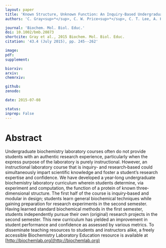 ```yaml
---
layout: paper
title: 'Known Structure, Unknown Function: An Inquiry-Based Undergraduate Biochemistry Laboratory Course'
authors: 'C. Gray<sup>*</sup>, C. W. Price<sup>*</sup>, C. T. Lee, A. H. Dewald, M. A. Cline, C. E. McAnany, L. Columbus<sup>$</sup>, and C. Mura<sup>$</sup>'

journal: 'Biochem. Mol. Biol. Educ.'
doi: 10.1002/bmb.20873
shortcite: Gray et al., 2015 Biochem. Mol. Biol. Educ.
citation: '43.4 (July 2015), pp. 245--262'

image: 
pdf: 
supplement: 

biorxiv: 
arxiv: 
chemrxiv: 

github: 
zenodo: 

date: 2015-07-08

status: 
inprep: False
---
```


# Abstract

Undergraduate biochemistry laboratory courses often do not provide students with an authentic research experience, particularly when the express purpose of the laboratory is purely instructional. However, an instructional laboratory course that is inquiry‐ and research‐based could simultaneously impart scientific knowledge and foster a student’s research expertise and confidence. We have developed a year‐long undergraduate biochemistry laboratory curriculum wherein students determine, via experiment and computation, the function of a protein of known three‐dimensional structure. The first half of the course is inquiry‐based and modular in design; students learn general biochemical techniques while gaining preparation for research experiments in the second semester. Having learned standard biochemical methods in the first semester, students independently pursue their own (original) research projects in the second semester. This new curriculum has yielded an improvement in student performance and confidence as assessed by various metrics. To disseminate teaching resources to students and instructors alike, a freely accessible Biochemistry Laboratory Education resource is available at [http://biochemlab.org](http://biochemlab.org)
